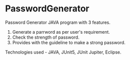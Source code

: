 # PasswordGenerator



Password Generator JAVA program with 3 features.
1. Generate a parrword as per user's requirement.
2. Check the strength of password.
3. Provides with the guideline to make a strong password.          

Technologies used - JAVA, JUnit5, JUnit Jupiter, Eclipse.
